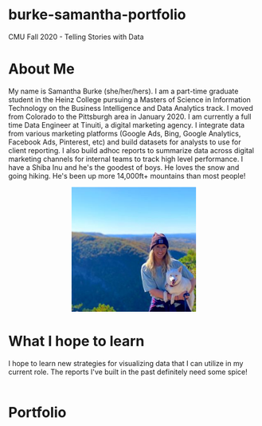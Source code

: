 # burke-samantha-portfolio
CMU Fall 2020 - Telling Stories with Data 
<br>
# About Me
My name is Samantha Burke (she/her/hers). I am a part-time graduate student in the Heinz College pursuing a Masters of Science in Information Technology on the Business Intelligence and Data Analytics track. I moved from Colorado to the Pittsburgh area in January 2020. I am currently a full time Data Engineer at Tinuiti, a digital marketing agency. I integrate data from various marketing platforms (Google Ads, Bing, Google Analytics, Facebook Ads, Pinterest, etc) and build datasets for analysts to use for client reporting. I also build adhoc reports to summarize data across digital marketing channels for internal teams to track high level performance. I have a Shiba Inu and he's the goodest of boys. He loves the snow and going hiking. He's been up more 14,000ft+ mountains than most people!
<br>
<center>
<img src = "https://github.com/stburke-cmu/burke-samantha-portfolio/blob/main/about_me.JPG" alt="Shiba!" width = "250"/>
</center>

# What I hope to learn
I hope to learn new strategies for visualizing data that I can utilize in my current role. The reports I've built in the past definitely need some spice!  
<br>

# Portfolio
